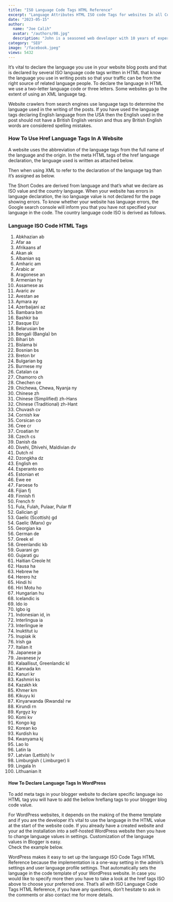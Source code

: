 ```yaml
---
title: "ISO Language Code Tags HTML Reference"
excerpt: "Language Attributes HTML ISO code Tags for websites In all Countries. Learn How to Add ISO Language Code Tags HTML in Your Website Template."
date: "2023-05-15"
author:
  name: "Joe Calih"
  avatar: "/authors/08.jpg"
  description: "John is a seasoned web developer with 10 years of experience in React and Next.js."
category: "SEO"
image: "/facebook.jpeg"
views: 5432
---
```



It’s vital to declare the language you use in your website blog posts and that is declared by several ISO language code tags written in HTML that know the language you use in writing posts so that your traffic can be from the right source of related language people. To declare the language in HTML we use a two-letter language code or three letters. Some websites go to the extent of using an XML language tag.

Website crawlers from search engines use language tags to determine the language used in the writing of the posts. If you have used the language tags declaring English language from the USA then the English used in the post should not have a British English version and thus any British English words are considered spelling mistakes.

### How To Use Href Language Tags In A Website

A website uses the abbreviation of the language tags from the full name of the language and the origin. In the meta HTML tags of the href language declaration, the language used is written as attached below.

> <html lang=”en”>  
> </html>

Then when using XML to refer to the declaration of the language tag than it’s assigned as below.

> <html xmlns=”http://www.w3.org/1999/xhtml” lang=”en” xml:lang=”en”>  
> </html>

The Short Codes are derived from language and that’s what we declare as ISO value and the country language. When your website has errors in language declaration, the iso language value is not declared for the page showing errors. To know whether your website has language errors, the Google search console will inform you that you have not specified your language in the code. The country language code ISO is derived as follows.

### Language ISO Code HTML Tags

1.  Abkhazian ab
2.  Afar aa
3.  Afrikaans af
4.  Akan ak
5.  Albanian sq
6.  Amharic am
7.  Arabic ar
8.  Aragonese an
9.  Armenian hy
10.  Assamese as
11.  Avaric av
12.  Avestan ae
13.  Aymara ay
14.  Azerbaijani az
15.  Bambara bm
16.  Bashkir ba
17.  Basque EU
18.  Belarusian be
19.  Bengali (Bangla) bn
20.  Bihari bh
21.  Bislama bi
22.  Bosnian bs
23.  Breton br
24.  Bulgarian bg
25.  Burmese my
26.  Catalan ca
27.  Chamorro ch
28.  Chechen ce
29.  Chichewa, Chewa, Nyanja ny
30.  Chinese zh
31.  Chinese (Simplified) zh-Hans
32.  Chinese (Traditional) zh-Hant
33.  Chuvash cv
34.  Cornish kw
35.  Corsican co
36.  Cree cr
37.  Croatian hr
38.  Czech cs
39.  Danish da
40.  Divehi, Dhivehi, Maldivian dv
41.  Dutch nl
42.  Dzongkha dz
43.  English en
44.  Esperanto eo
45.  Estonian et
46.  Ewe ee
47.  Faroese fo
48.  Fijian fj
49.  Finnish fi
50.  French fr
51.  Fula, Fulah, Pulaar, Pular ff
52.  Galician gl
53.  Gaelic (Scottish) gd
54.  Gaelic (Manx) gv
55.  Georgian ka
56.  German de
57.  Greek el
58.  Greenlandic kb
59.  Guarani gn
60.  Gujarati gu
61.  Haitian Creole ht
62.  Hausa ha
63.  Hebrew he
64.  Herero hz
65.  Hindi hi
66.  Hiri Motu ho
67.  Hungarian hu
68.  Icelandic is
69.  Ido io
70.  Igbo ig
71.  Indonesian id, in
72.  Interlingua ia
73.  Interlingue ie
74.  Inuktitut iu
75.  Inupiak ik
76.  Irish ga
77.  Italian it
78.  Japanese ja
79.  Javanese jv
80.  Kalaallisut, Greenlandic kl
81.  Kannada kn
82.  Kanuri kr
83.  Kashmiri ks
84.  Kazakh kk
85.  Khmer km
86.  Kikuyu ki
87.  Kinyarwanda (Rwanda) rw
88.  Kirundi rn
89.  Kyrgyz ky
90.  Komi kv
91.  Kongo kg
92.  Korean ko
93.  Kurdish ku
94.  Kwanyama kj
95.  Lao lo
96.  Latin la
97.  Latvian (Lettish) lv
98.  Limburgish ( Limburger) li
99.  Lingala ln
100.  Lithuanian lt

#### How To Declare Language Tags In WordPress

To add meta tags in your blogger website to declare specific language iso HTML tag you will have to add the bellow hreflang tags to your blogger blog code value.

> <link rel=”alternate” href=”http://example.com” hreflang=”en” />

For WordPress websites, it depends on the making of the theme template and if you are the developer it’s vital to use the language in the HTML value at the start of the website code. If you already have a created website and your ad the installation into a self-hosted WordPress website then you have to change language values in settings. Customization of the language values in Blogger is easy.  
Check the example below.

WordPress makes it easy to set up the language ISO Code Tags HTML Reference because the implementation is a one-way setting in the admin’s settings and user language profile settings. That automatically sets the language in the code template of your WordPress website. In case you would like to specify more then you have to take a look at the href tags ISO above to choose your preferred one. That’s all with ISO Language Code Tags HTML Reference, if you have any questions, don’t hesitate to ask in the comments or also contact me for more details.
